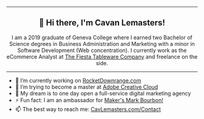 <!--
**TheKicker/TheKicker** is a ✨ _special_ ✨ repository because its `README.md` (this file) appears on your GitHub profile.

Here are some ideas to get you started:

- 🔭 I’m currently working on ...
- 🌱 I’m currently learning ...
- 👯 I’m looking to collaborate on ...
- 🤔 I’m looking for help with ...
- 💬 Ask me about ...
- 📫 How to reach me: ...
- 😄 Pronouns: ...
- ⚡ Fun fact: ...
-->
<div align="center">
<hr>
<h2>👋 Hi there, I'm Cavan Lemasters!</h2>
I am a 2019 graduate of Geneva College where I earned two Bachelor of Science degrees in Business Administration and Marketing with a minor in Software Development (Web concentration).  I currently work as the eCommerce Analyst at <a href="https://www.fiestafactorydirect.com">The Fiesta Tableware Company</a> and freelance on the side.   
<hr>
</div>


- 🔭 I’m currently working on <a href="https://github.com/TheKicker/rocket-downrange">RocketDownrange.com</a>
- 🌱 I’m trying to become a master at <a href="https://www.behance.net/cavanlemasters">Adobe Creative Cloud</a>
- 🤔 My dream is to one day open a full-service digital marketing agency 
- ⚡  Fun fact: I am an ambassador for <a href="https://www.makersmark.com/"> Maker's Mark Bourbon! </a>
- 📫 The best way to reach me: <a href="https://cavlemasters.com/contact">CavLemasters.com/Contact</a>